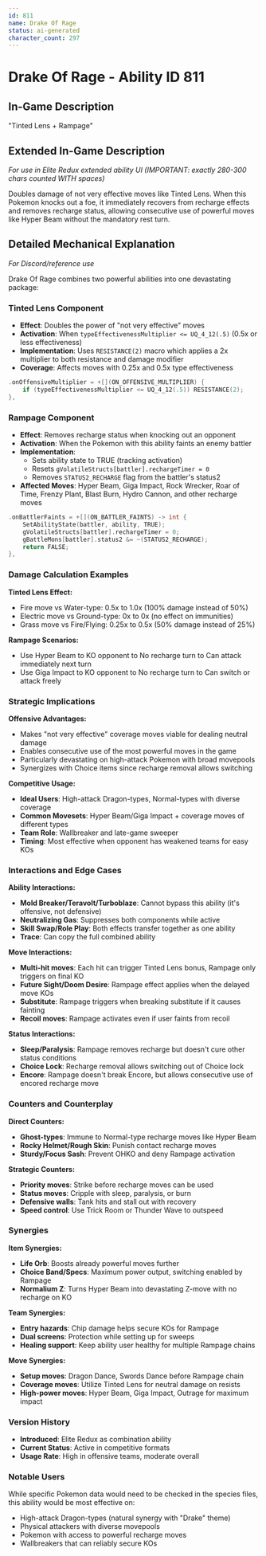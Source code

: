 ```yaml
---
id: 811
name: Drake Of Rage
status: ai-generated
character_count: 297
---
```


# Drake Of Rage - Ability ID 811

## In-Game Description
"Tinted Lens + Rampage"

## Extended In-Game Description
*For use in Elite Redux extended ability UI (IMPORTANT: exactly 280-300 chars counted WITH spaces)*

Doubles damage of not very effective moves like Tinted Lens. When this Pokemon knocks out a foe, it immediately recovers from recharge effects and removes recharge status, allowing consecutive use of powerful moves like Hyper Beam without the mandatory rest turn.

## Detailed Mechanical Explanation
*For Discord/reference use*

Drake Of Rage combines two powerful abilities into one devastating package:

### Tinted Lens Component
- **Effect**: Doubles the power of "not very effective" moves
- **Activation**: When `typeEffectivenessMultiplier <= UQ_4_12(.5)` (0.5x or less effectiveness)
- **Implementation**: Uses `RESISTANCE(2)` macro which applies a 2x multiplier to both resistance and damage modifier
- **Coverage**: Affects moves with 0.25x and 0.5x type effectiveness

```cpp
.onOffensiveMultiplier = +[](ON_OFFENSIVE_MULTIPLIER) {
    if (typeEffectivenessMultiplier <= UQ_4_12(.5)) RESISTANCE(2);
},
```

### Rampage Component
- **Effect**: Removes recharge status when knocking out an opponent
- **Activation**: When the Pokemon with this ability faints an enemy battler
- **Implementation**: 
  - Sets ability state to TRUE (tracking activation)
  - Resets `gVolatileStructs[battler].rechargeTimer = 0`
  - Removes `STATUS2_RECHARGE` flag from the battler's status2
- **Affected Moves**: Hyper Beam, Giga Impact, Rock Wrecker, Roar of Time, Frenzy Plant, Blast Burn, Hydro Cannon, and other recharge moves

```cpp
.onBattlerFaints = +[](ON_BATTLER_FAINTS) -> int {
    SetAbilityState(battler, ability, TRUE);
    gVolatileStructs[battler].rechargeTimer = 0;
    gBattleMons[battler].status2 &= ~(STATUS2_RECHARGE);
    return FALSE;
},
```

### Damage Calculation Examples

**Tinted Lens Effect:**
- Fire move vs Water-type: 0.5x to 1.0x (100% damage instead of 50%)
- Electric move vs Ground-type: 0x to 0x (no effect on immunities)
- Grass move vs Fire/Flying: 0.25x to 0.5x (50% damage instead of 25%)

**Rampage Scenarios:**
- Use Hyper Beam to KO opponent to No recharge turn to Can attack immediately next turn
- Use Giga Impact to KO opponent to No recharge turn to Can switch or attack freely

### Strategic Implications

**Offensive Advantages:**
- Makes "not very effective" coverage moves viable for dealing neutral damage
- Enables consecutive use of the most powerful moves in the game
- Particularly devastating on high-attack Pokemon with broad movepools
- Synergizes with Choice items since recharge removal allows switching

**Competitive Usage:**
- **Ideal Users**: High-attack Dragon-types, Normal-types with diverse coverage
- **Common Movesets**: Hyper Beam/Giga Impact + coverage moves of different types
- **Team Role**: Wallbreaker and late-game sweeper
- **Timing**: Most effective when opponent has weakened teams for easy KOs

### Interactions and Edge Cases

**Ability Interactions:**
- **Mold Breaker/Teravolt/Turboblaze**: Cannot bypass this ability (it's offensive, not defensive)
- **Neutralizing Gas**: Suppresses both components while active
- **Skill Swap/Role Play**: Both effects transfer together as one ability
- **Trace**: Can copy the full combined ability

**Move Interactions:**
- **Multi-hit moves**: Each hit can trigger Tinted Lens bonus, Rampage only triggers on final KO
- **Future Sight/Doom Desire**: Rampage effect applies when the delayed move KOs
- **Substitute**: Rampage triggers when breaking substitute if it causes fainting
- **Recoil moves**: Rampage activates even if user faints from recoil

**Status Interactions:**
- **Sleep/Paralysis**: Rampage removes recharge but doesn't cure other status conditions
- **Choice Lock**: Recharge removal allows switching out of Choice lock
- **Encore**: Rampage doesn't break Encore, but allows consecutive use of encored recharge move

### Counters and Counterplay

**Direct Counters:**
- **Ghost-types**: Immune to Normal-type recharge moves like Hyper Beam
- **Rocky Helmet/Rough Skin**: Punish contact recharge moves
- **Sturdy/Focus Sash**: Prevent OHKO and deny Rampage activation

**Strategic Counters:**
- **Priority moves**: Strike before recharge moves can be used
- **Status moves**: Cripple with sleep, paralysis, or burn
- **Defensive walls**: Tank hits and stall out with recovery
- **Speed control**: Use Trick Room or Thunder Wave to outspeed

### Synergies

**Item Synergies:**
- **Life Orb**: Boosts already powerful moves further
- **Choice Band/Specs**: Maximum power output, switching enabled by Rampage
- **Normalium Z**: Turns Hyper Beam into devastating Z-move with no recharge on KO

**Team Synergies:**
- **Entry hazards**: Chip damage helps secure KOs for Rampage
- **Dual screens**: Protection while setting up for sweeps
- **Healing support**: Keep ability user healthy for multiple Rampage chains

**Move Synergies:**
- **Setup moves**: Dragon Dance, Swords Dance before Rampage chain
- **Coverage moves**: Utilize Tinted Lens for neutral damage on resists
- **High-power moves**: Hyper Beam, Giga Impact, Outrage for maximum impact

### Version History
- **Introduced**: Elite Redux as combination ability
- **Current Status**: Active in competitive formats
- **Usage Rate**: High in offensive teams, moderate overall

### Notable Users
While specific Pokemon data would need to be checked in the species files, this ability would be most effective on:
- High-attack Dragon-types (natural synergy with "Drake" theme)
- Physical attackers with diverse movepools
- Pokemon with access to powerful recharge moves
- Wallbreakers that can reliably secure KOs